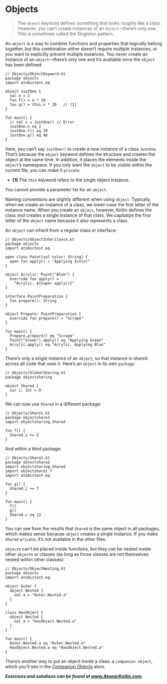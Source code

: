 # Objects

> The `object` keyword defines something that looks roughly like a class. However, you can’t create instances of an `object`—there’s only one. This is sometimes called the *Singleton* pattern.

An `object` is a way to combine functions and properties that logically belong together, but this combination either doesn’t require multiple instances, or you want to explicitly prevent multiple instances. You never create an instance of an `object`—there’s only one and it’s available once the `object` has been defined:

```
// Objects/ObjectKeyword.kt
package objects
import atomictest.eq

object JustOne {
  val n = 2
  fun f() = n * 10
  fun g() = this.n * 20   // [1]
}

fun main() {
  // val x = JustOne() // Error
  JustOne.n eq 2
  JustOne.f() eq 20
  JustOne.g() eq 40
}
```

Here, you can’t say `JustOne()` to create a new instance of a class `JustOne`. That’s because the `object` keyword defines the structure and creates the object at the same time. In addition, it places the elements inside the `object`’s namespace. If you only want the `object` to be visible within the current file, you can make it `private`.

- **[1]** The `this` keyword refers to the single object instance.

You cannot provide a parameter list for an `object`.

Naming conventions are slightly different when using `object`. Typically, when we create an instance of a class, we lower-case the first letter of the instance name. When you create an `object`, however, Kotlin defines the class *and* creates a single instance of that class. We capitalize the first letter of the `object` name because it also represents a class.

An `object` can inherit from a regular class or interface:

```
// Objects/ObjectInheritance.kt
package objects
import atomictest.eq

open class Paint(val color: String) {
  open fun apply() = "Applying $color"
}

object Acrylic: Paint("Blue") {
  override fun apply() =
    "Acrylic, ${super.apply()}"
}

interface PaintPreparation {
  fun prepare(): String
}

object Prepare: PaintPreparation {
  override fun prepare() = "Scrape"
}

fun main() {
  Prepare.prepare() eq "Scrape"
  Paint("Green").apply() eq "Applying Green"
  Acrylic.apply() eq "Acrylic, Applying Blue"
}
```

There’s only a single instance of an `object`, so that instance is shared across all code that uses it. Here’s an `object` in its own `package`:

```
// Objects/GlobalSharing.kt
package objectsharing

object Shared {
  var i: Int = 0
}
```

We can now use `Shared` in a different package:

```
// Objects/Share1.kt
package objectshare1
import objectsharing.Shared

fun f() {
  Shared.i += 5
}
```

And within a third package:

```
// Objects/Share2.kt
package objectshare2
import objectsharing.Shared
import objectshare1.f
import atomictest.eq

fun g() {
  Shared.i += 7
}

fun main() {
  f()
  g()
  Shared.i eq 12
}
```

You can see from the results that `Shared` is the same object in all packages, which makes sense because `object` creates a single instance. If you make `Shared` `private`, it’s not available in the other files.

`object`s can’t be placed inside functions, but they can be nested inside other `object`s or classes (as long as those classes are not themselves nested within other classes):

```
// Objects/ObjectNesting.kt
package objects
import atomictest.eq

object Outer {
  object Nested {
    val a = "Outer.Nested.a"
  }
}

class HasObject {
  object Nested {
    val a = "HasObject.Nested.a"
  }
}

fun main() {
  Outer.Nested.a eq "Outer.Nested.a"
  HasObject.Nested.a eq "HasObject.Nested.a"
}
```

There’s another way to put an object inside a class: a `companion object`, which you’ll see in the [Companion Objects](javascript:void(0)) atom.

***Exercises and solutions can be found at www.AtomicKotlin.com.***